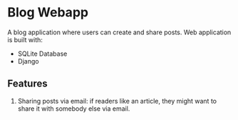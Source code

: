 # Blog Webapp

A blog application where users can create and share posts. Web application is built with:

- SQLite Database
- Django

## Features

1. Sharing posts via email: if readers like an article, they might want to share it with somebody else via email.
